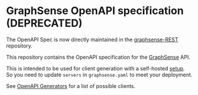 # GraphSense OpenAPI specification (DEPRECATED)

The OpenAPI Spec is now directly maintained in the [graphsense-REST](https://github.com/graphsense/graphsense-REST/blob/0e8e1aa1261f3580e98ed22e900ba4d6e299be4b/openapi_spec/graphsense.yaml) repository.

This repository contains the OpenAPI specification for the
[GraphSense](https://www.graphsense.info) API.

This is intended to be used for client generation with a self-hosted
[setup](/graphsense/graphsense-setup). So you need to update `servers` in
`graphsense.yaml` to meet your deployment.

See [OpenAPI Generators](https://openapi-generator.tech/docs/generators) for a
list of possible clients.

